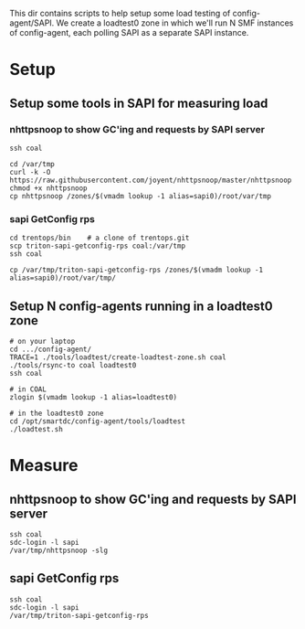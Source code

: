 This dir contains scripts to help setup some load testing of config-agent/SAPI.
We create a loadtest0 zone in which we'll run N SMF instances of config-agent,
each polling SAPI as a separate SAPI instance.


# Setup

## Setup some tools in SAPI for measuring load

### nhttpsnoop to show GC'ing and requests by SAPI server

    ssh coal

    cd /var/tmp
    curl -k -O https://raw.githubusercontent.com/joyent/nhttpsnoop/master/nhttpsnoop
    chmod +x nhttpsnoop
    cp nhttpsnoop /zones/$(vmadm lookup -1 alias=sapi0)/root/var/tmp

### sapi GetConfig rps

    cd trentops/bin    # a clone of trentops.git
    scp triton-sapi-getconfig-rps coal:/var/tmp
    ssh coal

    cp /var/tmp/triton-sapi-getconfig-rps /zones/$(vmadm lookup -1 alias=sapi0)/root/var/tmp/


## Setup N config-agents running in a loadtest0 zone

    # on your laptop
    cd .../config-agent/
    TRACE=1 ./tools/loadtest/create-loadtest-zone.sh coal
    ./tools/rsync-to coal loadtest0
    ssh coal

    # in COAL
    zlogin $(vmadm lookup -1 alias=loadtest0)

    # in the loadtest0 zone
    cd /opt/smartdc/config-agent/tools/loadtest
    ./loadtest.sh


# Measure

## nhttpsnoop to show GC'ing and requests by SAPI server

    ssh coal
    sdc-login -l sapi
    /var/tmp/nhttpsnoop -slg

## sapi GetConfig rps

    ssh coal
    sdc-login -l sapi
    /var/tmp/triton-sapi-getconfig-rps
